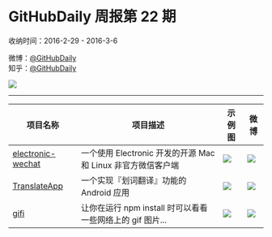 # GitHubDaily 周报第 22 期

收纳时间：2016-2-29 - 2016-3-6

微博：[@GitHubDaily](https://weibo.com/GitHubDaily)    
知乎：[@GitHubDaily](https://www.zhihu.com/people/githubdaily)

![](https://raw.githubusercontent.com/GitHubDaily/GitHubDaily/master/assets/weixin.png)

---

项目名称 | 项目描述 | 示例图 | 微博
--- | --- | --- | ---
[electronic-wechat](https://github.com/geeeeeeeeek/electronic-wechat) | 一个使用 Electronic 开发的开源 Mac 和 Linux 非官方微信客户端 | ![](http://ww1.sinaimg.cn/large/006fiYtfgw1f1na5lo5hcj31kw0zkh7c.jpg) | [![](https://raw.githubusercontent.com/GitHubDaily/GitHubDaily/master/assets/sina_logo.png)](https://weibo.com/5722964389/Dl2byn392)
[TranslateApp](https://github.com/maoruibin/TranslateApp) | 一个实现『划词翻译』功能的 Android 应用 | ![](http://ww4.sinaimg.cn/large/006fiYtfjw1f1l321wwt6g30ax0hb0vn.gif) | [![](https://raw.githubusercontent.com/GitHubDaily/GitHubDaily/master/assets/sina_logo.png)](https://weibo.com/5722964389/DkSw33ZrG)
[gifi](https://github.com/vdemedes/gifi) | 让你在运行 npm install 时可以看看一些网络上的 gif 图片... | ![](http://ww4.sinaimg.cn/large/006fiYtfjw1f1l2u6matng30hc0dc1l3.gif) | [![](https://raw.githubusercontent.com/GitHubDaily/GitHubDaily/master/assets/sina_logo.png)](https://weibo.com/5722964389/DkIZicYRo)
